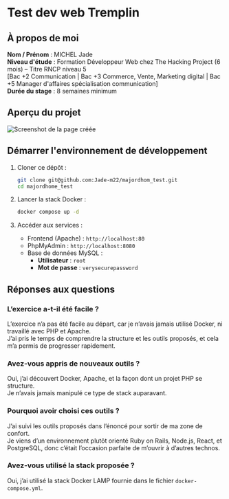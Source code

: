 # Test dev web Tremplin

## À propos de moi

**Nom / Prénom** : MICHEL Jade  
**Niveau d'étude** : Formation Développeur Web chez The Hacking Project (6 mois) – Titre RNCP niveau 5  
\[Bac +2 Communication | Bac +3 Commerce, Vente, Marketing digital | Bac +5 Manager d'affaires spécialisation communication\]  
**Durée du stage** : 8 semaines minimum  

## Aperçu du projet

![Screenshot de la page créée](./Screenshot_1.png)

## Démarrer l'environnement de développement

1. Cloner ce dépôt :

    ```bash
    git clone git@github.com:Jade-m22/majordhom_test.git
    cd majordhome_test
    ```

2. Lancer la stack Docker :

    ```bash
    docker compose up -d
    ```

3. Accéder aux services :

    - Frontend (Apache) : `http://localhost:80`
    - PhpMyAdmin : `http://localhost:8080`
    - Base de données MySQL :
        - **Utilisateur** : `root`
        - **Mot de passe** : `verysecurepassword`

## Réponses aux questions

### L’exercice a-t-il été facile ?

L’exercice n’a pas été facile au départ, car je n’avais jamais utilisé Docker, ni travaillé avec PHP et Apache.  
J’ai pris le temps de comprendre la structure et les outils proposés, et cela m’a permis de progresser rapidement.

### Avez-vous appris de nouveaux outils ?

Oui, j’ai découvert Docker, Apache, et la façon dont un projet PHP se structure.  
Je n’avais jamais manipulé ce type de stack auparavant.

### Pourquoi avoir choisi ces outils ?

J’ai suivi les outils proposés dans l’énoncé pour sortir de ma zone de confort.  
Je viens d’un environnement plutôt orienté Ruby on Rails, Node.js, React, et PostgreSQL, donc c’était l’occasion parfaite de m’ouvrir à d’autres technos.

### Avez-vous utilisé la stack proposée ?

Oui, j’ai utilisé la stack Docker LAMP fournie dans le fichier `docker-compose.yml`.
